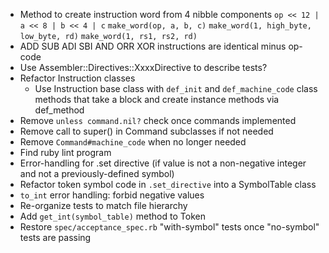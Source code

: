 - Method to create instruction word from 4 nibble components
  `op << 12 | a << 8 | b << 4 | c`
  `make_word(op, a, b, c)`
  `make_word(1, high_byte, low_byte, rd)`
  `make_word(1, rs1, rs2, rd)`
- ADD SUB ADI SBI AND ORR XOR instructions are identical minus op-code
- Use Assembler::Directives::XxxxDirective to describe tests?
- Refactor Instruction classes
    - Use Instruction base class with `def_init` and
      `def_machine_code` class methods that take a block and create
      instance methods via def_method
- Remove `unless command.nil?` check once commands implemented
- Remove call to super() in Command subclasses if not needed
- Remove `Command#machine_code` when no longer needed
- Find ruby lint program
- Error-handling for .set directive (if value is not a non-negative
  integer and not a previously-defined symbol)
- Refactor token symbol code in `.set_directive` into a
  SymbolTable class
- `to_int` error handling:  forbid negative values
- Re-organize tests to match file hierarchy
- Add `get_int(symbol_table)` method to Token
- Restore `spec/acceptance_spec.rb` "with-symbol" tests once
  "no-symbol" tests are passing
